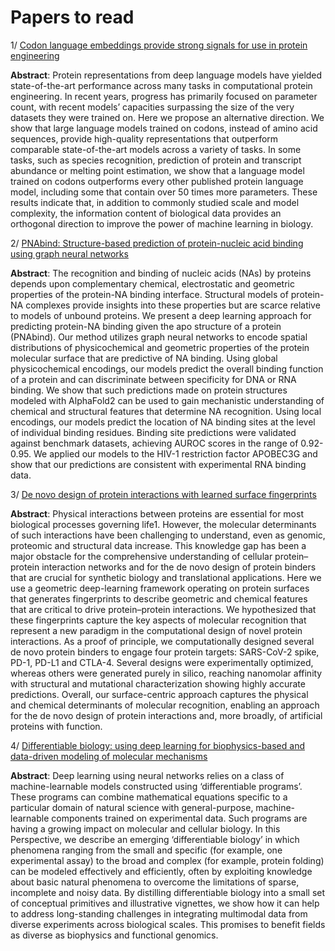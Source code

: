 # Papers to read 
1/ [Codon language embeddings provide strong signals for use in protein engineering](https://www.nature.com/articles/s42256-024-00791-0)

**Abstract**: Protein representations from deep language models have yielded state-of-the-art performance across many tasks in computational protein engineering. In recent years, progress has primarily focused on parameter count, with recent models’ capacities surpassing the size of the very datasets they were trained on. Here we propose an alternative direction. We show that large language models trained on codons, instead of amino acid sequences, provide high-quality representations that outperform comparable state-of-the-art models across a variety of tasks. In some tasks, such as species recognition, prediction of protein and transcript abundance or melting point estimation, we show that a language model trained on codons outperforms every other published protein language model, including some that contain over 50 times more parameters. These results indicate that, in addition to commonly studied scale and model complexity, the information content of biological data provides an orthogonal direction to improve the power of machine learning in biology.

2/ [PNAbind: Structure-based prediction of protein-nucleic acid binding using graph neural networks](https://www.biorxiv.org/content/10.1101/2024.02.27.582387v1)

**Abstract**: The recognition and binding of nucleic acids (NAs) by proteins depends upon complementary chemical, electrostatic and geometric properties of the protein-NA binding interface. Structural models of protein-NA complexes provide insights into these properties but are scarce relative to models of unbound proteins. We present a deep learning approach for predicting protein-NA binding given the apo structure of a protein (PNAbind). Our method utilizes graph neural networks to encode spatial distributions of physicochemical and geometric properties of the protein molecular surface that are predictive of NA binding. Using global physicochemical encodings, our models predict the overall binding function of a protein and can discriminate between specificity for DNA or RNA binding. We show that such predictions made on protein structures modeled with AlphaFold2 can be used to gain mechanistic understanding of chemical and structural features that determine NA recognition. Using local encodings, our models predict the location of NA binding sites at the level of individual binding residues. Binding site predictions were validated against benchmark datasets, achieving AUROC scores in the range of 0.92-0.95. We applied our models to the HIV-1 restriction factor APOBEC3G and show that our predictions are consistent with experimental RNA binding data.

3/ [De novo design of protein interactions with learned surface fingerprints](https://www.nature.com/articles/s41586-023-05993-x)

**Abstract**: Physical interactions between proteins are essential for most biological processes governing life1. However, the molecular determinants of such interactions have been challenging to understand, even as genomic, proteomic and structural data increase. This knowledge gap has been a major obstacle for the comprehensive understanding of cellular protein–protein interaction networks and for the de novo design of protein binders that are crucial for synthetic biology and translational applications. Here we use a geometric deep-learning framework operating on protein surfaces that generates fingerprints to describe geometric and chemical features that are critical to drive protein–protein interactions. We hypothesized that these fingerprints capture the key aspects of molecular recognition that represent a new paradigm in the computational design of novel protein interactions. As a proof of principle, we computationally designed several de novo protein binders to engage four protein targets: SARS-CoV-2 spike, PD-1, PD-L1 and CTLA-4. Several designs were experimentally optimized, whereas others were generated purely in silico, reaching nanomolar affinity with structural and mutational characterization showing highly accurate predictions. Overall, our surface-centric approach captures the physical and chemical determinants of molecular recognition, enabling an approach for the de novo design of protein interactions and, more broadly, of artificial proteins with function.

4/ [Differentiable biology: using deep learning for biophysics-based and data-driven modeling of molecular mechanisms](https://www.nature.com/articles/s41592-021-01283-4)

**Abstract**: Deep learning using neural networks relies on a class of machine-learnable models constructed using ‘differentiable programs’. These programs can combine mathematical equations specific to a particular domain of natural science with general-purpose, machine-learnable components trained on experimental data. Such programs are having a growing impact on molecular and cellular biology. In this Perspective, we describe an emerging ‘differentiable biology’ in which phenomena ranging from the small and specific (for example, one experimental assay) to the broad and complex (for example, protein folding) can be modeled effectively and efficiently, often by exploiting knowledge about basic natural phenomena to overcome the limitations of sparse, incomplete and noisy data. By distilling differentiable biology into a small set of conceptual primitives and illustrative vignettes, we show how it can help to address long-standing challenges in integrating multimodal data from diverse experiments across biological scales. This promises to benefit fields as diverse as biophysics and functional genomics.
